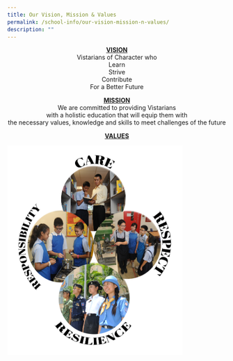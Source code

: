 ```yaml
---
title: Our Vision, Mission & Values
permalink: /school-info/our-vision-mission-n-values/
description: ""
---
```

<p><center><u><b>VISION</b></u> <br>
Vistarians of Character who <br>
Learn <br>
Strive <br>
Contribute <br>
For a Better Future</center></p>

<p><center><u><b>MISSION</b></u><br>
We are committed to providing Vistarians <br>
with a holistic education that will equip them with <br>
the necessary values, knowledge and skills to meet
challenges of the future</center></p>

<p><center><u><b>VALUES</b></u></center></p>


<img src="/images/Values%202020.png" 
     style="width:80%">
